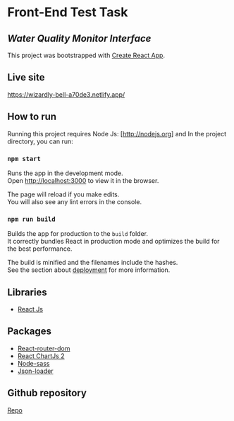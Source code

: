 # Front-End Test Task

## _Water Quality Monitor Interface_

This project was bootstrapped with [Create React App](https://github.com/facebook/create-react-app).

## Live site
  https://wizardly-bell-a70de3.netlify.app/

## How to run

Running this project requires Node Js: [<http://nodejs.org>] and
In the project directory, you can run:

### `npm start`

Runs the app in the development mode.\
Open [http://localhost:3000](http://localhost:3000) to view it in the browser.

The page will reload if you make edits.\
You will also see any lint errors in the console.

### `npm run build`

Builds the app for production to the `build` folder.\
It correctly bundles React in production mode and optimizes the build for the best performance.

The build is minified and the filenames include the hashes.\
See the section about [deployment](https://facebook.github.io/create-react-app/docs/deployment) for more information.

## Libraries

- [React Js](https://reactjs.org/)

## Packages

- [React-router-dom](https://www.npmjs.com/package/react-router-dom)
- [React ChartJs 2](https://www.npmjs.com/package/react-chartjs-2)
- [Node-sass](https://www.npmjs.com/package/node-sass)
- [Json-loader](https://www.npmjs.com/package/json-loader)

## Github repository

[Repo](https://github.com/kamari-1/react/wqm-test-task)
